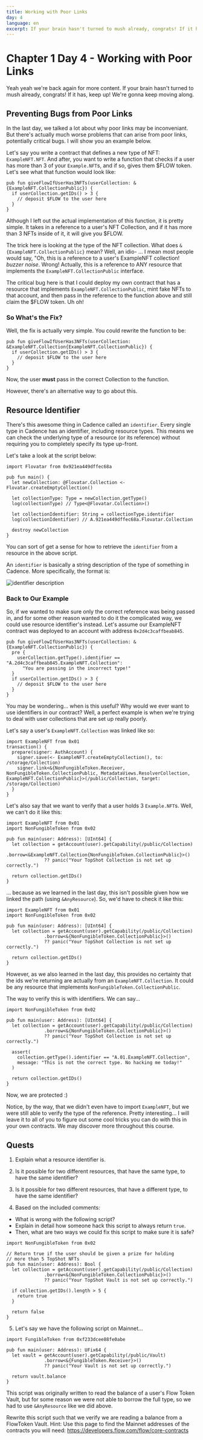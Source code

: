 ```yaml
---
title: Working with Poor Links
day: 4
language: en
excerpt: If your brain hasn't turned to mush already, congrats! If it has, keep up! We're gonna keep moving along.
---
```


# Chapter 1 Day 4 - Working with Poor Links

Yeah yeah we're back again for more content. If your brain hasn't turned to mush already, congrats! If it has, keep up! We're gonna keep moving along.

## Preventing Bugs from Poor Links

In the last day, we talked a lot about why poor links may be inconveniant. But there's actually much worse problems that can arise from poor links, potentially critical bugs. I will show you an example below.

Let's say you write a contract that defines a new type of NFT: `ExampleNFT.NFT`. And after, you want to write a function that checks if a user has more than 3 of your `Example.NFT`s, and if so, gives them $FLOW token. Let's see what that function would look like:

```cadence
pub fun giveFlowIfUserHas3NFTs(userCollection: &{ExampleNFT.CollectionPublic}) {
  if userCollection.getIDs() > 3 {
    // deposit $FLOW to the user here
  }
}
```

Although I left out the actual implementation of this function, it is pretty simple. It takes in a reference to a user's NFT Collection, and if it has more than 3 NFTs inside of it, it will give you $FLOW.

The trick here is looking at the type of the NFT collection. What does `&{ExampleNFT.CollectionPublic}` mean? Well, an idio- ... I mean most people would say, "Oh, this is a reference to a user's ExampleNFT collection! _buzzer noise_. Wrong! Actually, this is a reference to ANY resource that implements the `ExampleNFT.CollectionPublic` interface.

The critical bug here is that I could deploy my own contract that has a resource that implements `ExampleNFT.CollectionPublic`, mint fake NFTs to that account, and then pass in the reference to the function above and still claim the $FLOW token. Uh oh!

### So What's the Fix?

Well, the fix is actually very simple. You could rewrite the function to be:

```cadence
pub fun giveFlowIfUserHas3NFTs(userCollection: &ExampleNFT.Collection{ExampleNFT.CollectionPublic}) {
  if userCollection.getIDs() > 3 {
    // deposit $FLOW to the user here
  }
}
```

Now, the user **must** pass in the correct Collection to the function.

However, there's an alternative way to go about this.

## Resource Identifier

There's this awesome thing in Cadence called an `identifier`. Every single type in Cadence has an identifier, including resource types. This means we can check the underlying type of a resource (or its reference) without requiring you to completely specify its type up-front.

Let's take a look at the script below:

```cadence
import Flovatar from 0x921ea449dffec68a

pub fun main() {
  let newCollection: @Flovatar.Collection <- Flovatar.createEmptyCollection()

  let collectionType: Type = newCollection.getType()
  log(collectionType) // Type<@Flovatar.Collection>()

  let collectionIdentifier: String = collectionType.identifier
  log(collectionIdentifier) // A.921ea449dffec68a.Flovatar.Collection

  destroy newCollection
}
```

You can sort of get a sense for how to retrieve the `identifier` from a resource in the above script.

An `identifier` is basically a string description of the type of something in Cadence. More specifically, the format is:

<img src="https://i.imgur.com/lUlrXTw.png" alt="identifier description" />

### Back to Our Example

So, if we wanted to make sure only the correct reference was being passed in, and for some other reason wanted to do it the complicated way, we could use resource identifier's instead. Let's assume our ExampleNFT contract was deployed to an account with address `0x2d4c3caffbeab845`.

```cadence
pub fun giveFlowIfUserHas3NFTs(userCollection: &{ExampleNFT.CollectionPublic}) {
  pre {
    userCollection.getType().identifier == "A.2d4c3caffbeab845.ExampleNFT.Collection":
      "You are passing in the incorrect type!"
  }
  if userCollection.getIDs() > 3 {
    // deposit $FLOW to the user here
  }
}
```

You may be wondering... when is this useful? Why would we ever want to use identifiers in our contract? Well, a perfect example is when we're trying to deal with user collections that are set up really poorly.

Let's say a user's `ExampleNFT.Collection` was linked like so:

```cadence
import ExampleNFT from 0x01
transaction() {
  prepare(signer: AuthAccount) {
    signer.save(<- ExampleNFT.createEmptyCollection(), to: /storage/Collection)
    signer.link<&{NonFungibleToken.Receiver, NonFungibleToken.CollectionPublic, MetadataViews.ResolverCollection, ExampleNFT.CollectionPublic}>(/public/Collection, target: /storage/Collection)
  }
}
```

Let's also say that we want to verify that a user holds 3 `Example.NFT`s. Well, we can't do it like this:

```cadence
import ExampleNFT from 0x01
import NonFungibleToken from 0x02

pub fun main(user: Address): [UInt64] {
  let collection = getAccount(user).getCapability(/public/Collection)
              .borrow<&ExampleNFT.Collection{NonFungibleToken.CollectionPublic}>()
              ?? panic("Your TopShot Collection is not set up correctly.")

  return collection.getIDs()
}
```

... because as we learned in the last day, this isn't possible given how we linked the path (using `&AnyResource`). So, we'd have to check it like this:

```cadence
import ExampleNFT from 0x01
import NonFungibleToken from 0x02

pub fun main(user: Address): [UInt64] {
  let collection = getAccount(user).getCapability(/public/Collection)
              .borrow<&{NonFungibleToken.CollectionPublic}>()
              ?? panic("Your TopShot Collection is not set up correctly.")

  return collection.getIDs()
}
```

However, as we also learned in the last day, this provides no certainty that the ids we're returning are actually from an `ExampleNFT.Collection`. It could be any resource that implements `NonFungibleToken.CollectionPublic`.

The way to verify this is with identifiers. We can say...

```cadence
import NonFungibleToken from 0x02

pub fun main(user: Address): [UInt64] {
  let collection = getAccount(user).getCapability(/public/Collection)
              .borrow<&{NonFungibleToken.CollectionPublic}>()
              ?? panic("Your TopShot Collection is not set up correctly.")

  assert(
    collection.getType().identifier == "A.01.ExampleNFT.Collection",
    message: "This is not the correct type. No hacking me today!"
  )

  return collection.getIDs()
}
```

Now, we are protected :)

Notice, by the way, that we didn't even have to import `ExampleNFT`, but we were still able to verify the type of the reference. Pretty interesting... I will leave it to all of you to figure out some cool tricks you can do with this in your own contracts. We may discover more throughout this course.

## Quests

1. Explain what a resource identifier is.

2. Is it possible for two different resources, that have the same type, to have the same identifier?

3. Is it possible for two different resources, that have a different type, to have the same identifier?

4. Based on the included comments:

- What is wrong with the following script?
- Explain in detail how someone hack this script to always return `true`.
- Then, what are two ways we could fix this script to make sure it is safe?

```cadence
import NonFungibleToken from 0x02

// Return true if the user should be given a prize for holding
// more than 5 TopShot NFTs
pub fun main(user: Address): Bool {
  let collection = getAccount(user).getCapability(/public/Collection)
              .borrow<&{NonFungibleToken.CollectionPublic}>()
              ?? panic("Your TopShot Vault is not set up correctly.")

  if collection.getIDs().length > 5 {
    return true
  }

  return false
}
```

5. Let's say we have the following script on Mainnet...

```cadence
import FungibleToken from 0xf233dcee88fe0abe

pub fun main(user: Address): UFix64 {
  let vault = getAccount(user).getCapability(/public/Vault)
              .borrow<&{FungibleToken.Receiver}>()
              ?? panic("Your Vault is not set up correctly.")

  return vault.balance
}
```

This script was originally written to read the balance of a user's Flow Token Vault, but for some reason we were not able to borrow the full type, so we had to use `&AnyResource` like we did above.

Rewrite this script such that we verify we are reading a balance from a FlowToken Vault. Hint: Use this page to find the Mainnet addresses of the contracts you will need: https://developers.flow.com/flow/core-contracts
